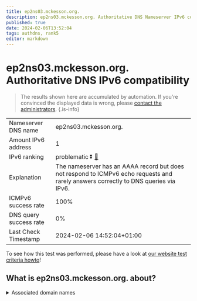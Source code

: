 ```yaml
---
title: ep2ns03.mckesson.org.
description: ep2ns03.mckesson.org. Authoritative DNS Nameserver IPv6 compatibility
published: true
date: 2024-02-06T13:52:04
tags: authdns, rank5
editor: markdown
---
```


# ep2ns03.mckesson.org. Authoritative DNS IPv6 compatibility

> The results shown here are accumulated by automation. If you're convinced the displayed data is wrong, please [contact the administrators](/howto/chat). 
{.is-info}




|   |   |
| - | - |
| Nameserver DNS name | ep2ns03.mckesson.org.
| Amount IPv6 address | 1
| IPv6 ranking | problematic :arrow_double_down: [🔗](/howto/ranking) |
| Explanation | The nameserver has an AAAA record but does not respond to ICMPv6 echo requests and rarely answers correctly to DNS queries via IPv6. |
| ICMPv6 success rate | 100%|
| DNS query success rate | 0% |
| Last Check Timestamp | 2024-02-06 14:52:04+01:00 |

To see how this test was performed, please have a look at [our website test criteria howto](/howto/testcriteria/authdns)!


## What is ep2ns03.mckesson.org. about?






<details>
<summary>Associated domain names</summary>

www.mckesson.com

</details>
